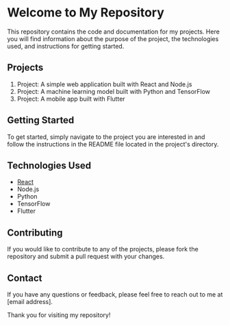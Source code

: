 # **Welcome to My Repository**

This repository contains the code and documentation for my projects. Here you will find information about the purpose of the project, the technologies used, and instructions for getting started.

## Projects
1. Project: A simple web application built with React and Node.js
2. Project: A machine learning model built with Python and TensorFlow
3. Project: A mobile app built with Flutter

## Getting Started
To get started, simply navigate to the project you are interested in and follow the instructions in the README file located in the project's directory.

## Technologies Used
- [React](https://www.example.com)
- Node.js
- Python
- TensorFlow
- Flutter

## Contributing
If you would like to contribute to any of the projects, please fork the repository and submit a pull request with your changes.

## Contact
If you have any questions or feedback, please feel free to reach out to me at [email address].

Thank you for visiting my repository!
